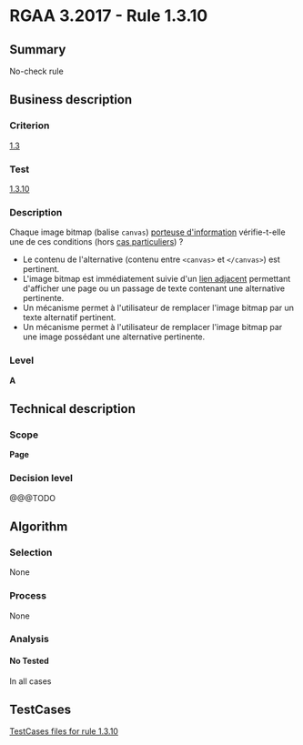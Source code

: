 # RGAA 3.2017 - Rule 1.3.10

## Summary
No-check rule


## Business description

### Criterion
[1.3](http://references.modernisation.gouv.fr/rgaa-accessibilite/criteres.html#crit-1-3)

### Test
[1.3.10](http://references.modernisation.gouv.fr/rgaa-accessibilite/criteres.html#test-1-3-10)

### Description
<div lang="fr">Chaque image <span lang="en">bitmap</span> (balise <code lang="en">canvas</code>) <a href="http://references.modernisation.gouv.fr/rgaa-accessibilite/glossaire.html#image-porteuse-dinformation">porteuse d'information</a> v&#xE9;rifie-t-elle une de ces conditions (hors <a href="http://references.modernisation.gouv.fr/rgaa-accessibilite/cas-particuliers.html#cp-1-3" title="Cas particuliers pour le crit&#xE8;re 1.3">cas particuliers</a>)&nbsp;? <ul><li>Le contenu de l'alternative (contenu entre <code lang="en">&lt;canvas&gt;</code> et <code lang="en">&lt;/canvas&gt;</code>) est pertinent.</li> <li>L'image <span lang="en">bitmap</span> est imm&#xE9;diatement suivie d'un <a href="http://references.modernisation.gouv.fr/rgaa-accessibilite/glossaire.html#lien-adjacent">lien adjacent</a> permettant d'afficher une page ou un passage de texte contenant une alternative pertinente.</li> <li>Un m&#xE9;canisme permet &#xE0; l'utilisateur de remplacer l'image <span lang="en">bitmap</span> par un texte alternatif pertinent.</li> <li>Un m&#xE9;canisme permet &#xE0; l'utilisateur de remplacer l'image <span lang="en">bitmap</span> par une image poss&#xE9;dant une alternative pertinente.</li> </ul></div>

### Level
**A**


## Technical description

### Scope
**Page**

### Decision level
@@@TODO


## Algorithm

### Selection
None

### Process
None

### Analysis

#### No Tested
In all cases


##  TestCases

[TestCases files for rule 1.3.10](https://github.com/Asqatasun/Asqatasun/tree/develop/rules/rules-rgaa3.2017/src/test/resources/testcases/rgaa32017/Rgaa32017Rule010310/)


